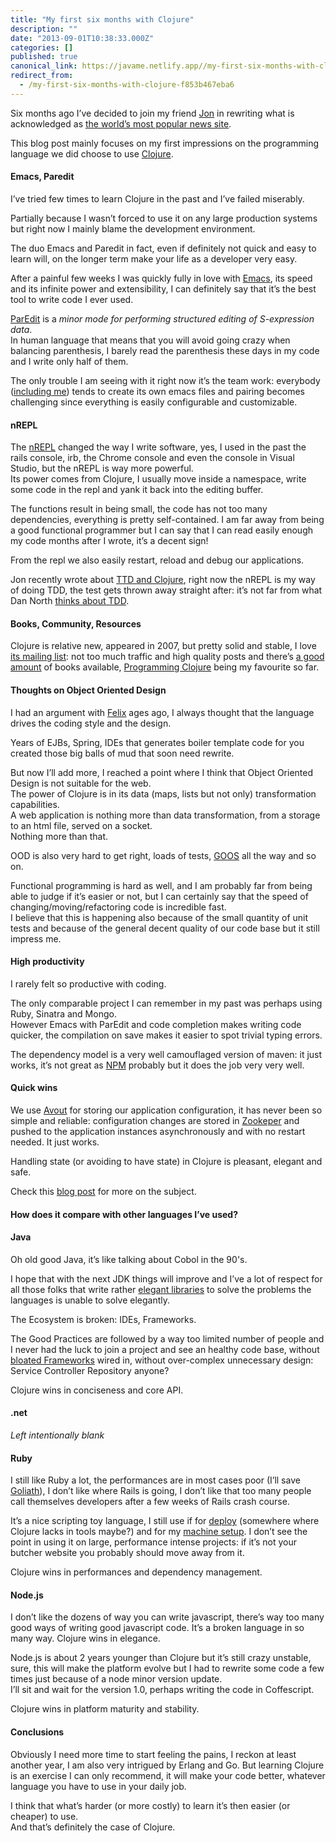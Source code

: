 ```yaml
---
title: "My first six months with Clojure"
description: ""
date: "2013-09-01T10:38:33.000Z"
categories: []
published: true
canonical_link: https://javame.netlify.app//my-first-six-months-with-clojure-f853b467eba6
redirect_from:
  - /my-first-six-months-with-clojure-f853b467eba6
---
```


Six months ago I’ve decided to join my friend [Jon](http://www.pitheringabout.com/) in rewriting what is acknowledged as [the world’s most popular news site](http://www.bbc.co.uk/news/magazine-16746785).

This blog post mainly focuses on my first impressions on the programming language we did choose to use [Clojure](http://clojure.org/).

#### Emacs, Paredit

I’ve tried few times to learn Clojure in the past and I’ve failed miserably.

Partially because I wasn’t forced to use it on any large production systems but right now I mainly blame the development environment.

The duo Emacs and Paredit in fact, even if definitely not quick and easy to learn will, on the longer term make your life as a developer very easy.

After a painful few weeks I was quickly fully in love with [Emacs](http://www.gnu.org/software/emacs/), its speed and its infinite power and extensibility, I can definitely say that it’s the best tool to write code I ever used.

[ParEdit](http://www.emacswiki.org/emacs/ParEdit) is a _minor mode for performing structured editing of S-expression data_.   
In human language that means that you will avoid going crazy when balancing parenthesis, I barely read the parenthesis these days in my code and I write only half of them.

The only trouble I am seeing with it right now it’s the team work: everybody ([including me](https://github.com/aterreno/.emacs.d)) tends to create its own emacs files and pairing becomes challenging since everything is easily configurable and customizable.

#### nREPL

The [nREPL](https://github.com/clojure/tools.nrepl) changed the way I write software, yes, I used in the past the rails console, irb, the Chrome console and even the console in Visual Studio, but the nREPL is way more powerful.   
Its power comes from Clojure, I usually move inside a namespace, write some code in the repl and yank it back into the editing buffer.

The functions result in being small, the code has not too many dependencies, everything is pretty self-contained. I am far away from being a good functional programmer but I can say that I can read easily enough my code months after I wrote, it’s a decent sign!

From the repl we also easily restart, reload and debug our applications.

Jon recently wrote about [TTD and Clojure](http://www.pitheringabout.com/?p=995), right now the nREPL is my way of doing TDD, the test gets thrown away straight after: it’s not far from what Dan North [thinks about TDD](http://dannorth.net/the-art-of-misdirection/).

#### Books, Community, Resources

Clojure is relative new, appeared in 2007, but pretty solid and stable, I love [its mailing list](https://groups.google.com/forum/#!forum/clojure): not too much traffic and high quality posts and there’s [a good amount](http://www.amazon.com/s/ref=nb_sb_noss?url=search-alias%3Daps&field-keywords=clojure) of books available, [Programming Clojure](http://pragprog.com/book/shcloj2/programming-clojure) being my favourite so far.

#### Thoughts on Object Oriented Design

I had an argument with [Felix](http://wuetender-junger-mann.de/wordpress/) ages ago, I always thought that the language drives the coding style and the design.

Years of EJBs, Spring, IDEs that generates boiler template code for you created those big balls of mud that soon need rewrite.

But now I’ll add more, I reached a point where I think that Object Oriented Design is not suitable for the web.  
The power of Clojure is in its data (maps, lists but not only) transformation capabilities.  
A web application is nothing more than data transformation, from a storage to an html file, served on a socket.  
Nothing more than that.

OOD is also very hard to get right, loads of tests, [GOOS](http://www.growing-object-oriented-software.com/) all the way and so on.

Functional programming is hard as well, and I am probably far from being able to judge if it’s easier or not, but I can certainly say that the speed of changing/moving/refactoring code is incredible fast.  
I believe that this is happening also because of the small quantity of unit tests and because of the general decent quality of our code base but it still impress me.

#### High productivity

I rarely felt so productive with coding.

The only comparable project I can remember in my past was perhaps using Ruby, Sinatra and Mongo.   
However Emacs with ParEdit and code completion makes writing code quicker, the compilation on save makes it easier to spot trivial typing errors.

The dependency model is a very well camouflaged version of maven: it just works, it’s not great as [NPM](https://npmjs.org/) probably but it does the job very very well.

#### Quick wins

We use [Avout](http://avout.io/) for storing our application configuration, it has never been so simple and reliable: configuration changes are stored in [Zookeper](http://zookeeper.apache.org/) and pushed to the application instances asynchronously and with no restart needed. It just works.

Handling state (or avoiding to have state) in Clojure is pleasant, elegant and safe.

Check this [blog post](http://blakesmith.me/2012/05/25/understanding-clojure-concurrency-part-2.html) for more on the subject.

#### How does it compare with other languages I’ve used?

#### Java

Oh old good Java, it’s like talking about Cobol in the 90's.

I hope that with the next JDK things will improve and I’ve a lot of respect for all those folks that write rather [elegant libraries](https://code.google.com/p/totallylazy/) to solve the problems the languages is unable to solve elegantly.

The Ecosystem is broken: IDEs, Frameworks.

The Good Practices are followed by a way too limited number of people and I never had the luck to join a project and see an healthy code base, without [bloated Frameworks](http://www.springsource.org/spring-framework) wired in, without over-complex unnecessary design: Service Controller Repository anyone?

Clojure wins in conciseness and core API.

#### .net

_Left intentionally blank_

#### Ruby

I still like Ruby a lot, the performances are in most cases poor (I’ll save [Goliath](https://github.com/postrank-labs/goliath)), I don’t like where Rails is going, I don’t like that too many people call themselves developers after a few weeks of Rails crash course.

It’s a nice scripting toy language, I still use if for [deploy](https://github.com/capistrano/capistrano) (somewhere where Clojure lacks in tools maybe?) and for my [machine setup](http://brew.sh/). I don’t see the point in using it on large, performance intense projects: if it’s not your butcher website you probably should move away from it.

Clojure wins in performances and dependency management.

#### Node.js

I don’t like the dozens of way you can write javascript, there’s way too many good ways of writing good javascript code. It’s a broken language in so many way. Clojure wins in elegance.

Node.js is about 2 years younger than Clojure but it’s still crazy unstable, sure, this will make the platform evolve but I had to rewrite some code a few times just because of a node minor version update.   
I’ll sit and wait for the version 1.0, perhaps writing the code in Coffescript.

Clojure wins in platform maturity and stability.

#### Conclusions

Obviously I need more time to start feeling the pains, I reckon at least another year, I am also very intrigued by Erlang and Go. But learning Clojure is an exercise I can only recommend, it will make your code better, whatever language you have to use in your daily job.

I think that what’s harder (or more costly) to learn it’s then easier (or cheaper) to use.   
And that’s definitely the case of Clojure.
